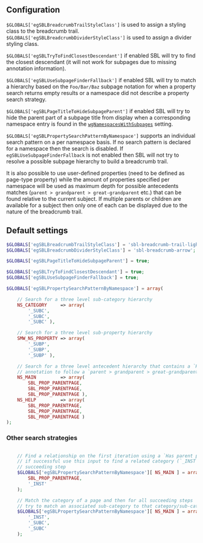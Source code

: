 ## Configuration

`$GLOBALS['egSBLBreadcrumbTrailStyleClass']` is used to assign a styling class to the breadcrumb trail.
`$GLOBALS['egSBLBreadcrumbDividerStyleClass']` is used to assign a divider styling class.

`$GLOBALS['egSBLTryToFindClosestDescendant']` if enabled SBL will try to find the closest descendant
(it will not work for subpages due to missing annotation information).

`$GLOBALS['egSBLUseSubpageFinderFallback']` if enabled SBL will try to match a hierarchy
based on the `Foo/Bar/Baz` subpage notation for when a property search returns empty results or a
namespace did not describe a property search strategy.

`$GLOBALS['egSBLPageTitleToHideSubpageParent']` if enabled SBL will try to hide the parent part
of a subpage title from display when a corresponding namespace entry is found in the
[`wgNamespacesWithSubpages`][mw-nssubp] setting.

`$GLOBALS['egSBLPropertySearchPatternByNamespace']` supports an individual search pattern on
a per namespace basis. If no search pattern is declared for a namespace then the search is disabled.
If `egSBLUseSubpageFinderFallback` is not enabled then SBL will not try to resolve a possible
subpage hierarchy to build a breadcrumb trail.

It is also possible to use user-defined properties (need to be defined as page-type property) while the amount
of properties specified per namespace will be used as maximum depth for possible antecedents matches
(`parent > grandparent > great-grandparent` etc.) that can be found relative to the current subject.
If multiple parents or children are available for a subject then only one of each can be displayed
due to the nature of the breadcrumb trail.

## Default settings

```php
$GLOBALS['egSBLBreadcrumbTrailStyleClass'] = 'sbl-breadcrumb-trail-light';
$GLOBALS['egSBLBreadcrumbDividerStyleClass'] = 'sbl-breadcrumb-arrow';

$GLOBALS['egSBLPageTitleToHideSubpageParent'] = true;

$GLOBALS['egSBLTryToFindClosestDescendant'] = true;
$GLOBALS['egSBLUseSubpageFinderFallback'] = true;

$GLOBALS['egSBLPropertySearchPatternByNamespace'] = array(

	// Search for a three level sub-category hierarchy
	NS_CATEGORY     => array(
		'_SUBC',
		'_SUBC',
		'_SUBC' ),

	// Search for a three level sub-property hierarchy
	SMW_NS_PROPERTY => array(
		'_SUBP',
		'_SUBP',
		'_SUBP' ),

	// Search for a three level antecedent hierarchy that contains a `Has parent page`
	// annotation to follow a `parent > grandparent > great-grandparent` schema
	NS_MAIN         => array(
		SBL_PROP_PARENTPAGE,
		SBL_PROP_PARENTPAGE,
		SBL_PROP_PARENTPAGE ),
	NS_HELP         => array(
		SBL_PROP_PARENTPAGE,
		SBL_PROP_PARENTPAGE,
		SBL_PROP_PARENTPAGE )
);
```

### Other search strategies

```php

	// Find a relationship on the first iteration using a `Has parent page` and
	// if successful use this input to find a related category (`_INST`) in a
	// succeeding step
	$GLOBALS['egSBLPropertySearchPatternByNamespace'][ NS_MAIN ] = array(
		SBL_PROP_PARENTPAGE,
		'_INST'
	);

	// Match the category of a page and then for all succeeding steps
	// try to match an associated sub-category to that category/sub-category
	$GLOBALS['egSBLPropertySearchPatternByNamespace'][ NS_MAIN ] = array(
		'_INST',
		'_SUBC',
		'_SUBC'
	);
```

[mw-nssubp]: https://www.mediawiki.org/wiki/Manual:$wgNamespacesWithSubpages

